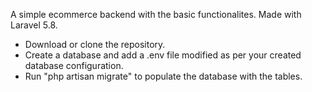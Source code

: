 <p>A simple ecommerce backend with the basic functionalites. Made with Laravel 5.8. </p>
<ul>
    <li> Download or clone the repository. </li>
    <li> Create a database and add a .env file modified as per your created database configuration. </li>
    <li> Run "php artisan migrate" to populate the database with the tables. </li>
</ul>
